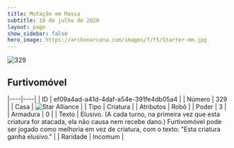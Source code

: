 ```yaml
---
title: Mutação em Massa
subtitle: 10 de julho de 2020
layout: page
show_sidebar: false
hero_image: https://archonarcana.com/images/f/f5/Starter-mm.jpg
---
```


![329](https://cdn.keyforgegame.com/media/card_front/pt/479_329_Q48JP863C362_pt.png)

## Furtivomóvel

|----|----|
| ID | ef09a4ad-a41d-4daf-a54e-391fe4db05a4 |
| Número | 329 |
| Casa | ![Star Alliance](https://archonarcana.com/images/thumb/7/7d/Star_Alliance.png/22px-Star_Alliance.png "Aliança Estelar") |
| Tipo | Criatura |
| Atributos | Robô |
| Poder | 3 |
| Armadura | 0 |
| Texto | Elusivo. (A cada turno, na primeira vez que esta criatura for atacada, ela não causa nem recebe dano.) Furtivomóvel pode ser jogado como melhoria em vez de criatura, com o  texto: "Esta criatura ganha elusivo." |
| Raridade | Incomum |
